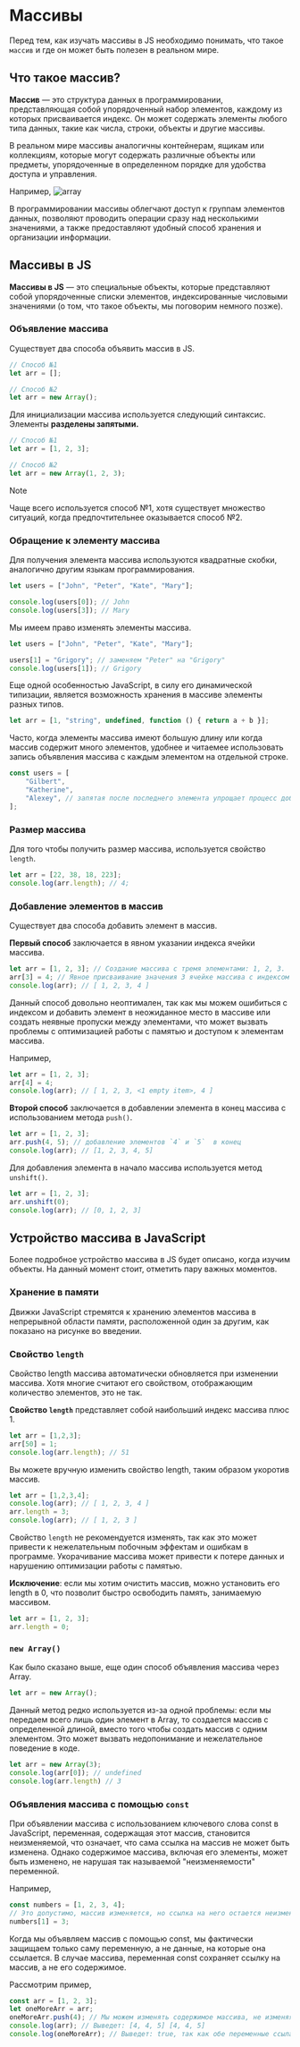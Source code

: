 # Массивы

Перед тем, как изучать массивы в JS необходимо понимать, что такое `массив` и где он может быть полезен в реальном мире.

## Что такое массив?

**Массив** — это структура данных в программировании, представляющая собой упорядоченный набор элементов, каждому из которых присваивается индекс.  Он может содержать элементы любого типа данных, такие как числа, строки, объекты и другие массивы.

В реальном мире массивы аналогичны контейнерам, ящикам или коллекциям, которые могут содержать различные объекты или предметы, упорядоченные в определенном порядке для удобства доступа и управления.

Например,
![array](../../_images/array.png)

В программировании массивы облегчают доступ к группам элементов данных, позволяют проводить операции сразу над несколькими значениями, а также предоставляют удобный способ хранения и организации информации.

## Массивы в JS

**Массивы в JS** — это специальные объекты, которые представляют собой упорядоченные списки элементов, индексированные числовыми значениями (о том, что такое объекты, мы поговорим немного позже).

### Объявление массива

Существует два способа объявить массив в JS.
```js
// Способ №1
let arr = [];

// Способ №2
let arr = new Array();
```

Для инициализации массива используется следующий синтаксис. Элементы **разделены запятыми.**
```js
// Способ №1
let arr = [1, 2, 3];

// Способ №2
let arr = new Array(1, 2, 3);
```

> [!NOTE]
> Чаще всего используется способ №1, хотя существует множество ситуаций, когда предпочтительнее оказывается способ №2.

### Обращение к элементу массива

Для получения элемента массива  используются квадратные скобки, аналогично другим языкам программирования.
```js
let users = ["John", "Peter", "Kate", "Mary"];

console.log(users[0]); // John
console.log(users[3]); // Mary
```

Мы имеем право изменять элементы массива.
```js
let users = ["John", "Peter", "Kate", "Mary"];

users[1] = "Grigory"; // заменяем "Peter" на "Grigory"
console.log(users[1]); // Grigory
```

Еще одной особенностью JavaScript, в силу его динамической типизации, является возможность хранения в массиве элементы разных типов.
```js
let arr = [1, "string", undefined, function () { return a + b }];
```

Часто, когда элементы массива имеют большую длину или когда массив содержит много элементов, удобнее и читаемее использовать запись объявления массива с каждым элементом на отдельной строке.
```js
const users = [
    "Gilbert",
    "Katherine",
    "Alexey", // запятая после последнего элемента упрощает процесс добавления/удаления элементов.
];
```

### Размер массива

Для того чтобы получить размер массива, используется свойство `length`.
```js
let arr = [22, 38, 18, 223];
console.log(arr.length); // 4;
```

### Добавление элементов в массив

Существует два способа добавить элемент в массив. 

**Первый способ** заключается в явном указании индекса ячейки массива.
```js
let arr = [1, 2, 3]; // Создание массива с тремя элементами: 1, 2, 3.
arr[3] = 4; // Явное присваивание значения 3 ячейке массива с индексом 3.
console.log(arr); // [ 1, 2, 3, 4 ]
```
Данный способ довольно неоптимален, так как мы можем ошибиться с индексом и добавить элемент в неожиданное место в массиве или создать неявные пропуски между элементами, что может вызвать проблемы с оптимизацией работы с памятью и доступом к элементам массива.

Например,
```js
let arr = [1, 2, 3];
arr[4] = 4;
console.log(arr); // [ 1, 2, 3, <1 empty item>, 4 ]
```

**Второй способ** заключается в добавлении элемента в конец массива с использованием метода `push()`.
```js
let arr = [1, 2, 3];
arr.push(4, 5); // добавление элементов `4` и `5`  в конец
console.log(arr); // [1, 2, 3, 4, 5]
```

Для добавления элемента в начало массива используется метод `unshift()`.
```js
let arr = [1, 2, 3];
arr.unshift(0);
console.log(arr); // [0, 1, 2, 3]
```

## Устройство массива в JavaScript

Более подробное устройство массива в JS будет описано, когда изучим объекты. На данный момент стоит, отметить пару важных моментов.

### Хранение в памяти

Движки JavaScript стремятся к хранению элементов массива в непрерывной области памяти, расположенной один за другим, как показано на рисунке во введении.

### Свойство `length`

Свойство length массива автоматически обновляется при изменении массива. Хотя многие считают его свойством, отображающим количество элементов, это не так.

**Свойство `length`** представляет собой наибольший индекс массива плюс 1.
```js
let arr = [1,2,3];
arr[50] = 1;
console.log(arr.length); // 51
```

Вы можете вручную изменить свойство length, таким образом укоротив массив.
```js
let arr = [1,2,3,4];
console.log(arr); // [ 1, 2, 3, 4 ]
arr.length = 3;
console.log(arr); // [ 1, 2, 3 ]
```

 Свойство `length` не рекомендуется изменять, так как это может привести к нежелательным побочным эффектам и ошибкам в программе. Укорачивание массива может привести к потере данных и нарушению оптимизации работы с памятью. 
 
**Исключение**: если мы хотим очистить массив, можно установить его length в 0, что позволит быстро освободить память, занимаемую массивом.
```js
let arr = [1, 2, 3];
arr.length = 0;
```

### `new Array()`

Как было сказано выше, еще один способ объявления массива через Array.
```js
let arr = new Array();
```

Данный метод редко используется из-за одной проблемы: если мы передаем всего лишь один элемент в Array, то создается массив с определенной длиной, вместо того чтобы создать массив с одним элементом. Это может вызвать недопонимание и нежелательное поведение в коде.

```js
let arr = new Array(3);
console.log(arr[0]); // undefined
console.log(arr.length) // 3
```

### Объявления массива с помощью `const`

При объявлении массива с использованием ключевого слова const в JavaScript, переменная, содержащая этот массив, становится неизменяемой, что означает, что сама ссылка на массив не может быть изменена. Однако содержимое массива, включая его элементы, может быть изменено, не нарушая так называемой "неизменяемости" переменной.

Например,
```js
const numbers = [1, 2, 3, 4];
// Это допустимо, массив изменяется, но ссылка на него остается неизменной
numbers[1] = 3;
```

Когда мы объявляем массив с помощью const, мы фактически защищаем только саму переменную, а не данные, на которые она ссылается. В случае массива, переменная const сохраняет ссылку на массив, а не его содержимое.

Рассмотрим пример,
```js
const arr = [1, 2, 3];
let oneMoreArr = arr;
oneMoreArr.push(4); // Мы можем изменять содержимое массива, не изменяя ссылку на него
console.log(arr); // Выведет: [4, 4, 5] [4, 4, 5]
console.log(oneMoreArr); // Выведет: true, так как обе переменные ссылаются на один и тот же массив
```